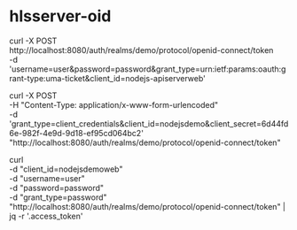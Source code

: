 # hlsserver-oid


curl -X POST \
  http://localhost:8080/auth/realms/demo/protocol/openid-connect/token \
  -d 'username=user&password=password&grant_type=urn:ietf:params:oauth:grant-type:uma-ticket&client_id=nodejs-apiserverweb'


curl -X POST \
    -H "Content-Type: application/x-www-form-urlencoded" \
    -d 'grant_type=client_credentials&client_id=nodejsdemo&client_secret=6d44fd6e-982f-4e9d-9d18-ef95cd064bc2' \
    "http://localhost:8080/auth/realms/demo/protocol/openid-connect/token"

 curl \
  -d "client_id=nodejsdemoweb" \
  -d "username=user" \
  -d "password=password" \
  -d "grant_type=password" \
  "http://localhost:8080/auth/realms/demo/protocol/openid-connect/token" | jq -r '.access_token'
  